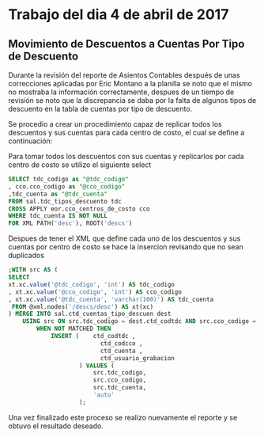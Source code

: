 # Trabajo del dia 4 de abril de 2017

## Movimiento de Descuentos a Cuentas Por Tipo de Descuento
Durante la revisión del reporte de Asientos Contables después de unas correcciones aplicadas por Eric Montano a la planilla se noto que el mismo no mostraba la información correctamente, despues de un tiempo de revisión se noto que la discrepancia se daba por la falta de algunos tipos de descuento en la tabla de cuentas por tipo de descuento.

Se procedio a crear un procedimiento capaz de replicar todos los descuentos y sus cuentas para cada centro de costo, el cual se define a continuación:

Para tomar todos los descuentos con sus cuentas y replicarlos por cada centro de costo se utilizo el siguiente select
```sql
SELECT tdc_codigo as "@tdc_codigo"
, cco.cco_codigo as "@cco_codigo"
,tdc_cuenta as "@tdc_cuenta" 
FROM sal.tdc_tipos_descuento tdc 
CROSS APPLY eor.cco_centros_de_costo cco 
WHERE tdc_cuenta IS NOT NULL 
FOR XML PATH('desc'), ROOT('descs')
```
Despues de tener el XML que define cada uno de los descuentos y sus cuentas por centro de costo se hace la insercion revisando que no sean duplicados
```sql
;WITH src AS (
SELECT  
xt.xc.value('@tdc_codigo', 'int') AS tdc_codigo
, xt.xc.value('@cco_codigo', 'int') AS cco_codigo
, xt.xc.value('@tdc_cuenta', 'varchar(100)') AS tdc_cuenta
 FROM @xml.nodes('/descs/desc') AS xt(xc)
) MERGE INTO sal.ctd_cuentas_tipo_descuen dest
	USING src ON src.tdc_codigo = dest.ctd_codtdc AND src.cco_codigo = dest.ctd_codcco AND src.tdc_cuenta = dest.ctd_cuenta
		WHEN NOT MATCHED THEN
			INSERT (	ctd_codtdc ,
						  ctd_codcco ,
						  ctd_cuenta ,
						  ctd_usuario_grabacion
					) VALUES (
						src.tdc_codigo,
						src.cco_codigo,
						src.tdc_cuenta,
						'auto'
					);
```
Una vez finalizado este proceso se realizo nuevamente el reporte y se obtuvo el resultado deseado.
